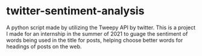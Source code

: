 # twitter-sentiment-analysis
A python script made by utilizing the Tweepy API by twitter. This is a project I made for an internship in the summer of 2021 to guage the sentiment of words being used in the title for posts, helping choose better words for headings of posts on the web.
